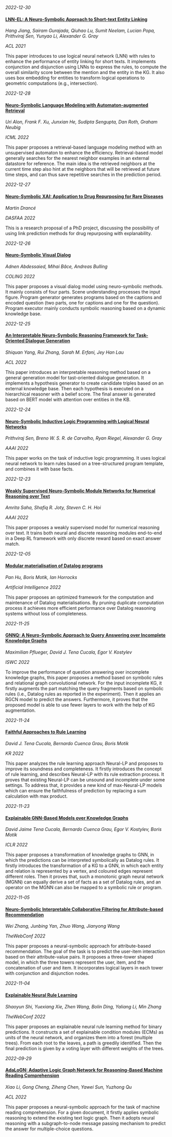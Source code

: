 












*2022-12-30*

#### [LNN-EL: A Neuro-Symbolic Approach to Short-text Entity Linking](https://aclanthology.org/2021.acl-long.64/)

*Hang Jiang, Sairam Gurajada, Qiuhao Lu, Sumit Neelam, Lucian Popa, Prithviraj Sen, Yunyao Li, Alexander G. Gray*

*ACL 2021*

This paper introduces to use logical neural network (LNN) with rules to enhance the performance of entity linking for short texts. It implements conjunction and disjunction using LNNs to express the rules, to compute the overall similarity score between the mention and the entity in the KG. It also uses box embedding for entities to transform logical operations to geometric computations (e.g., intersection). 


*2022-12-28*

#### [Neuro-Symbolic Language Modeling with Automaton-augmented Retrieval](https://proceedings.mlr.press/v162/alon22a.html)

*Uri Alon, Frank F. Xu, Junxian He, Sudipta Sengupta, Dan Roth, Graham Neubig*

*ICML 2022*

This paper proposes a retrieval-based language modeling method with an unsupervised automaton to enhance the efficiency. Retrieval-based model generally searches for the nearest neighbor examples in an external datastore for reference. The main idea is the retrieved neighbors at the current time step also hint at the neighbors that will be retrieved at future time steps, and can thus save repetitive searches in the prediction period. 


*2022-12-27*

#### [Neuro-Symbolic XAI: Application to Drug Repurposing for Rare Diseases](https://link.springer.com/chapter/10.1007/978-3-031-00129-1_51)

*Martin Drancé*

*DASFAA 2022*

This is a research proposal of a PhD project, discussing the possibility of using link prediction methods for drug repurposing with explanability. 


*2022-12-26*

#### [Neuro-Symbolic Visual Dialog](https://aclanthology.org/2022.coling-1.17/)

*Adnen Abdessaied, Mihai Bâce, Andreas Bulling*

*COLING 2022*

This paper proposes a visual dialog model using neuro-symbolic methods. It mainly consists of four parts. Scene understanding processes the input figure. Program generator generates programs based on the captions and encoded question (two parts, one for captions and one for the question). Program executor mainly conducts symbolic reasoning based on a dynamic knowledge base.


*2022-12-25*

#### [An Interpretable Neuro-Symbolic Reasoning Framework for Task-Oriented Dialogue Generation](https://aclanthology.org/2022.acl-long.338/)

*Shiquan Yang, Rui Zhang, Sarah M. Erfani, Jey Han Lau*

*ACL 2022*

This paper introduces an interpretable reasoning method based on a general generation model for tast-oriented dialogue generation. It implements a hypothesis generator to create candidate triples based on an external knowledge base. Then each hypothesis is executed on a hierarchical reasoner with a belief score. The final answer is generated based on BERT model with attention over entities in the KB.


*2022-12-24*

#### [Neuro-Symbolic Inductive Logic Programming with Logical Neural Networks](https://ojs.aaai.org/index.php/AAAI/article/view/20795)

*Prithviraj Sen, Breno W. S. R. de Carvalho, Ryan Riegel, Alexander G. Gray*

*AAAI 2022*

This paper works on the task of inductive logic programming. It uses logical neural network to learn rules based on a tree-structured program template, and combines it with base facts.


*2022-12-23*

#### [Weakly Supervised Neuro-Symbolic Module Networks for Numerical Reasoning over Text](https://ojs.aaai.org/index.php/AAAI/article/view/21374)

*Amrita Saha, Shafiq R. Joty, Steven C. H. Hoi*

*AAAI 2022*

This paper proposes a weakly supervised model for numerical reasoning over text. It trains both neural and discrete reasoning modules end-to-end in a Deep RL framework with only discrete reward based on exact answer match. 


*2022-12-05*

#### [Modular materialisation of Datalog programs](https://doi.org/10.1016/j.artint.2022.103726)

*Pan Hu, Boris Motik, Ian Horrocks*

*Artificial Intelligence 2022*

This paper proposes an optimized framework for the computation and maintenance of Datalog materialisations. By pruning duplicate computation process it achieves more efficient performance over Datalog reasoning systems without loss of completeness. 


*2022-11-25*

#### [GNNQ: A Neuro-Symbolic Approach to Query Answering over Incomplete Knowledge Graphs](https://doi.org/10.1007/978-3-031-19433-7_28)

*Maximilian Pflueger, David J. Tena Cucala, Egor V. Kostylev*

*ISWC 2022*

To improve the performance of question answering over incomplete knowledge graphs, this paper proposes a method based on symbolic rules and relational graph convolutional network. For the input incomplete KG, it firstly augments the part matching the query fragments based on symbolic rules (i.e., Datalog rules as reported in the experiment). Then it applies an RGCN model to predict the answers. Furthermore, it proves that the proposed model is able to use fewer layers to work with the help of KG augmentation.


*2022-11-24*

#### [Faithful Approaches to Rule Learning](https://proceedings.kr.org/2022/50/)

*David J. Tena Cucala, Bernardo Cuenca Grau, Boris Motik*

*KR 2022*

This paper analyzes the rule learning approach Neural-LP and proposes to improve its soundness and completeness. It firstly introduces the concept of rule learning, and describes Neural-LP with its rule extraction process. It proves that existing Neural-LP can be unsound and incomplete under some settings. To address that, it provides a new kind of max-Neural-LP models which can ensure the faithfulness of prediction by replacing a sum calculation with max product. 


*2022-11-23*

#### [Explainable GNN-Based Models over Knowledge Graphs](https://openreview.net/forum?id=CrCvGNHAIrz)

*David Jaime Tena Cucala, Bernardo Cuenca Grau, Egor V. Kostylev, Boris Motik*

*ICLR 2022*

This paper proposes a transformation of knowledge graphs to GNN, in which the predictions can be interpreted symbolically as Datalog rules. It firstly introduces the transformation of a KG to a GNN, in which each entity and relation is represented by a vertex, and coloured edges represent different roles. Then it proves that, such a monotonic graph neural network (MGNN) can equally derive a set of facts as a set of Datalog rules, and an operator on the MGNN can also be mapped to a symbolic rule or program. 


*2022-11-05*

#### [Neuro-Symbolic Interpretable Collaborative Filtering for Attribute-based Recommendation](https://doi.org/10.1145/3485447.3512042)

*Wei Zhang, Junbing Yan, Zhuo Wang, Jianyong Wang*

*TheWebConf 2022*

This paper proposes a neural-symbolic approach for attribute-based recommendation. The goal of the task is to predict the user-item interaction based on their attribute-value pairs. It proposes a three-tower shaped model, in which the three towers represent the user, item, and the concatenation of user and item. It incorporates logical layers in each tower with conjunction and disjunction nodes. 


*2022-11-04*

#### [Explainable Neural Rule Learning](https://dl.acm.org/doi/10.1145/3485447.3512023)

*Shaoyun Shi, Yuexiang Xie, Zhen Wang, Bolin Ding, Yaliang Li, Min Zhang*

*TheWebConf 2022*

This paper proposes an explainable neural rule learning method for binary predictions. It constructs a set of explainable condition modules (ECMs) as units of the neural network, and organizes them into a forest (multiple trees). From each root to the leaves, a path is greedily identified. Then the final prediction is given by a voting layer with different weights of the trees. 


*2022-09-29*

#### [AdaLoGN: Adaptive Logic Graph Network for Reasoning-Based Machine Reading Comprehension](https://doi.org/10.18653/v1/2022.acl-long.494)

*Xiao Li, Gong Cheng, Ziheng Chen, Yawei Sun, Yuzhong Qu*

*ACL 2022*

This paper proposes a neural-symbolic approach for the task of machine reading comprehension. For a given document, it firstly applies symbolic reasoning to extend the existing text logic graph. Then it adopts neural reasoning with a subgraph-to-node message passing mechanism to predict the answer for multiple-choice questions.

